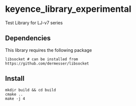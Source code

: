 # keyence_library_experimental
Test Library for LJ-v7 series

## Dependencies
This library requires the following package
```
libsocket # can be installed from https://github.com/dermesser/libsocket
```

## Install
```
mkdir build && cd build
cmake ..
make -j 4
```
